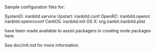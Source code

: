 Sample configuration files for:

SystemD: iranbitd.service
Upstart: iranbitd.conf
OpenRC:  iranbitd.openrc
         iranbitd.openrcconf
CentOS:  iranbitd.init
OS X:    org.iranbit.iranbitd.plist

have been made available to assist packagers in creating node packages here.

See doc/init.md for more information.
